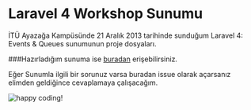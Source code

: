 Laravel 4 Workshop Sunumu
========================

İTÜ Ayazağa Kampüsünde 21 Aralık 2013 tarihinde sunduğum Laravel 4: Events &amp; Queues sunumunun proje dosyaları.

###Hazırladığım sunuma ise [buradan](http://www.slideshare.net/ardakilic/laravel-4-events-and-queues) erişebilirsiniz.

Eğer Sunumla ilgili bir sorunuz varsa buradan issue olarak açarsanız elimden geldiğince cevaplamaya çalışacağım.


![happy coding!](http://i.imgur.com/t7skxPt.png)
